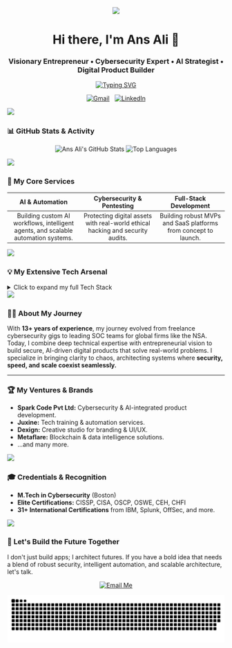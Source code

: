 <div align="center">
  <img src="https://media.giphy.com/media/M9gbBd9nbDrOTu1Mqx/giphy.gif" width="100" />
</div>

<div align="center">

# Hi there, I'm Ans Ali 👋

### Visionary Entrepreneur • Cybersecurity Expert • AI Strategist • Digital Product Builder

</div>

<p align="center">
  <a href="https://git.io/typing-svg">
    <img src="https://readme-typing-svg.demolab.com?font=Fira+Code&weight=700&size=22&pause=1000&color=87CEEB&center=true&vCenter=true&width=550&lines=Building+Secure%2C+AI-Powered+Digital+Ecosystems;Turning+Bold+Ideas+into+Scalable+Ventures;Let's+Build+the+Future%2C+Securely." alt="Typing SVG">
  </a>
</p>

<p align="center">
  <a href="mailto:sparkcodeprivatelimited@gmail.com"><img src="https://img.shields.io/badge/Connect--via--Email-D14836?style=for-the-badge&logo=gmail&logoColor=white" alt="Gmail"/></a>
  &nbsp;
  <a href="https://www.linkedin.com/in/your-linkedin-profile" target="_blank"><img src="https://img.shields.io/badge/Follow--on--LinkedIn-0077B5?style=for-the-badge&logo=linkedin&logoColor=white" alt="LinkedIn"/></a>
</p>

<img src="https://user-images.githubusercontent.com/73097560/115834477-dbab4500-a447-11eb-908a-139a6edaec5c.gif">

### 📊 **GitHub Stats & Activity**

<p align="center">
  <img width="48%" src="https://github-readme-stats.vercel.app/api?username=your-github-username&show_icons=true&theme=dracula&hide_border=true&include_all_commits=true&count_private=true" alt="Ans Ali's GitHub Stats" /> 
  <img width="48%" src="https://github-readme-stats.vercel.app/api/top-langs/?username=your-github-username&layout=compact&theme=dracula&hide_border=true" alt="Top Languages" />
</p>

<img src="https://user-images.githubusercontent.com/73097560/115834477-dbab4500-a447-11eb-908a-139a6edaec5c.gif">

### 🚀 **My Core Services**

|                                    AI & Automation                                    |                                 Cybersecurity & Pentesting                                  |                               Full-Stack Development                               |
| :-----------------------------------------------------------------------------------: | :-----------------------------------------------------------------------------------------: | :--------------------------------------------------------------------------------: |
| Building custom AI workflows, intelligent agents, and scalable automation systems.    |          Protecting digital assets with real-world ethical hacking and security audits.         |         Building robust MVPs and SaaS platforms from concept to launch.          |

<img src="https://user-images.githubusercontent.com/73097560/115834477-dbab4500-a447-11eb-908a-139a6edaec5c.gif">

### 💡 **My Extensive Tech Arsenal**

<details>
  <summary>Click to expand my full Tech Stack</summary>

#### **Languages**
<p>
  <img src="https://img.shields.io/badge/Python-3776AB?style=for-the-badge&logo=python&logoColor=white">
  <img src="https://img.shields.io/badge/JavaScript-F7DF1E?style=for-the-badge&logo=javascript&logoColor=black">
  <img src="https://img.shields.io/badge/TypeScript-3178C6?style=for-the-badge&logo=typescript&logoColor=white">
  <img src="https://img.shields.io/badge/Go-00ADD8?style=for-the-badge&logo=go&logoColor=white">
  <img src="https://img.shields.io/badge/Rust-000000?style=for-the-badge&logo=rust&logoColor=white">
  <img src="https://img.shields.io/badge/Java-ED8B00?style=for-the-badge&logo=openjdk&logoColor=white">
  <img src="https://img.shields.io/badge/Kotlin-7F52FF?style=for-the-badge&logo=kotlin&logoColor=white">
  <img src="https://img.shields.io/badge/Swift-F05138?style=for-the-badge&logo=swift&logoColor=white">
  <img src="https://img.shields.io/badge/Solidity-363636?style=for-the-badge&logo=solidity&logoColor=white">
  <img src="https://img.shields.io/badge/Bash-4EAA25?style=for-the-badge&logo=gnubash&logoColor=white">
</p>

---

#### **Technology Stacks**
<p>
  **Frontend:**<br>
    <img src="https://img.shields.io/badge/React-61DAFB?style=for-the-badge&logo=react&logoColor=black" alt="React">
    <img src="https://img.shields.io/badge/Next.js-000000?style=for-the-badge&logo=nextdotjs&logoColor=white" alt="Next.js">
    <img src="https://img.shields.io/badge/Angular-DD0031?style=for-the-badge&logo=angular&logoColor=white" alt="Angular">
    <img src="https://img.shields.io/badge/Tailwind_CSS-38B2AC?style=for-the-badge&logo=tailwind-css&logoColor=white" alt="Tailwind CSS">
  <br>
  **Backend & Mobile:**<br>
    <img src="https://img.shields.io/badge/Node.js-339933?style=for-the-badge&logo=nodedotjs&logoColor=white" alt="Node.js">
    <img src="https://img.shields.io/badge/Django-092E20?style=for-the-badge&logo=django&logoColor=white" alt="Django">
    <img src="https://img.shields.io/badge/Flutter-02569B?style=for-the-badge&logo=flutter&logoColor=white" alt="Flutter">
    <img src="https://img.shields.io/badge/React_Native-61DAFB?style=for-the-badge&logo=react&logoColor=black" alt="React Native">
  <br>
  **Cloud & DevOps:**<br>
    <img src="https://img.shields.io/badge/Amazon_AWS-232F3E?style=for-the-badge&logo=amazon-aws&logoColor=white" alt="AWS">
    <img src="https://img.shields.io/badge/Google_Cloud-4285F4?style=for-the-badge&logo=google-cloud&logoColor=white" alt="GCP">
    <img src="https://img.shields.io/badge/Docker-2496ED?style=for-the-badge&logo=docker&logoColor=white" alt="Docker">
    <img src="https://img.shields.io/badge/Kubernetes-326CE5?style=for-the-badge&logo=kubernetes&logoColor=white" alt="Kubernetes">
  <br>
  **Databases:**<br>
    <img src="https://img.shields.io/badge/PostgreSQL-4169E1?style=for-the-badge&logo=postgresql&logoColor=white" alt="PostgreSQL">
    <img src="https://img.shields.io/badge/MongoDB-47A248?style=for-the-badge&logo=mongodb&logoColor=white" alt="MongoDB">
    <img src="https://img.shields.io/badge/Redis-DC382D?style=for-the-badge&logo=redis&logoColor=white" alt="Redis">
</p>

</details>

<img src="https://user-images.githubusercontent.com/73097560/115834477-dbab4500-a447-11eb-908a-139a6edaec5c.gif">

### 👨‍💻 **About My Journey**

With **13+ years of experience**, my journey evolved from freelance cybersecurity gigs to leading SOC teams for global firms like the NSA. Today, I combine deep technical expertise with entrepreneurial vision to build secure, AI-driven digital products that solve real-world problems. I specialize in bringing clarity to chaos, architecting systems where **security, speed, and scale coexist seamlessly.**

---

### 🏆 **My Ventures & Brands**

-   **Spark Code Pvt Ltd:** Cybersecurity & AI-integrated product development.
-   **Juxine:** Tech training & automation services.
-   **Dexign:** Creative studio for branding & UI/UX.
-   **Metaflare:** Blockchain & data intelligence solutions.
-   ...and many more.

<img src="https://user-images.githubusercontent.com/73097560/115834477-dbab4500-a447-11eb-908a-139a6edaec5c.gif">

### 🎓 **Credentials & Recognition**

-   **M.Tech in Cybersecurity** (Boston)
-   **Elite Certifications:** CISSP, CISA, OSCP, OSWE, CEH, CHFI
-   **31+ International Certifications** from IBM, Splunk, OffSec, and more.

<img src="https://user-images.githubusercontent.com/73097560/115834477-dbab4500-a447-11eb-908a-139a6edaec5c.gif">

### 📩 **Let's Build the Future Together**

<p>I don't just build apps; I architect futures. If you have a bold idea that needs a blend of robust security, intelligent automation, and scalable architecture, let's talk.</p>

<p align="center">
  <a href="mailto:sparkcodeprivatelimited@gmail.com">
    <img src="https://img.shields.io/badge/DM%20or%20Email%20Me-white?style=for-the-badge&logo=gmail&logoColor=black" alt="Email Me"/>
  </a>
</p>

<div align="center">
  <img src="https://raw.githubusercontent.com/platane/platane/output/github-contribution-grid-snake.svg" alt="Contribution Snake">
</div>
